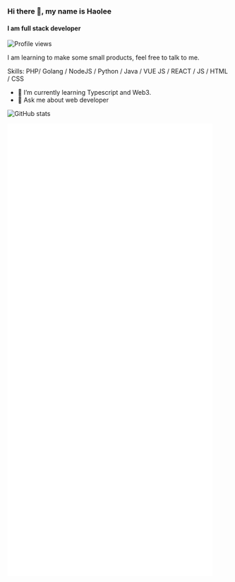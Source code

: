 ### Hi there 👋, my name is Haolee
#### I am full stack developer

![Profile views](https://gpvc.arturio.dev/bithaolee)  

I am learning to make some small products, feel free to talk to me.

Skills: PHP/ Golang / NodeJS / Python / Java / VUE JS / REACT / JS / HTML / CSS

- 🌱 I’m currently learning Typescript and Web3. 
- 💬 Ask me about web developer 

![GitHub stats](https://github-readme-stats.vercel.app/api?username=bithaolee&show_icons=true&count_private=true&theme=radical)  

![Metrics](/github-metrics.svg)









